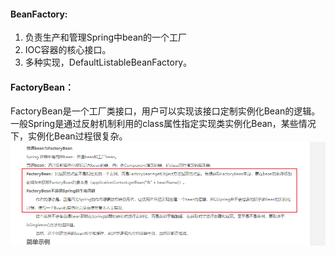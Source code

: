 #### BeanFactory:
1. 负责生产和管理Spring中bean的一个工厂
1. IOC容器的核心接口。
1. 多种实现，DefaultListableBeanFactory。


#### FactoryBean：
FactoryBean是一个工厂类接口，用户可以实现该接口定制实例化Bean的逻辑。
一般Spring是通过反射机制利用的class属性指定实现类实例化Bean，某些情况下，实例化Bean过程很复杂。
![image](../../images/Snipaste_2022-06-12_10-32-59.png)